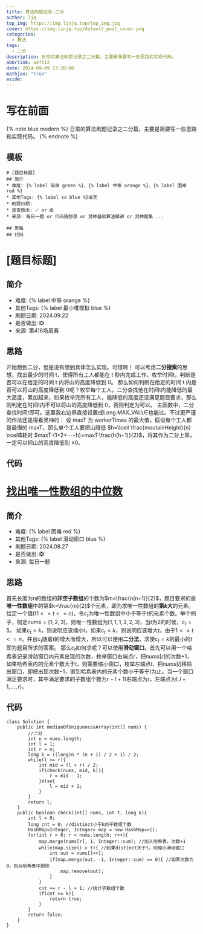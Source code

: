 ```yaml
---
title: 算法刷题记录-二分
auther: ljq
top_img: https://img.linjq.top/top_img.jpg
cover: https://img.linjq.top/default_post_cover.png
categories:
  - 算法
tags:
  - 二分
description: 日常的算法刷题记录之二分篇，主要是简要写一些思路和实现代码。
abbrlink: a4f112
date: 2024-09-09 13:20:00
mathjax: "true"
aside:
---
```

# 写在前面
{% note blue modern %}
日常的算法刷题记录之二分篇，主要是简要写一些思路和实现代码。
{% endnote %}
## 模板
```
# [题目标题]
## 简介
* 难度: {% label 简单 green %}、{% label 中等 orange %}、{% label 困难 red %}
* 其他Tags: {% label xx blue %}或无
* 刷题日期: 
* 是否做出: ✅ or ❎
* 来源: 每日一题 or 代码随想录 or 灵神基础算法精讲 or 灵神题集 ...

## 思路
## 代码
```
# [题目标题]
## 简介
* 难度: {% label 中等 orange %}
* 其他Tags: {% label 最小堆模拟 blue %}
* 刷题日期:  2024.09.22
* 是否做出: ❎
* 来源: 第416场周赛

## 思路
开始想到二分，但是没有想到具体怎么实现。可惜啊！
可以考虑**二分搜索**的思想，找出最少的时间 t，使得所有工人都能在 t 秒内完成工作。枚举时间t，判断是否可以在给定的时间 t 内将山的高度降低到 0。
那么如何判断在给定的时间 t 内是否可以将山的高度降低到 0呢？枚举每个工人，二分查找他在时间t内能降低的最大高度，累加起来，如果枚举完所有工人，能降低的高度还没满足题目要求，那么则判定在时间t内不可以将山的高度降低到 0，否则判定为可以。
主函数中，二分查找时间t即可。这里我右边界直接设置成Long.MAX_VALUE也能过。不过更严谨的作法还是得看灵神的：
设 maxT 为 workerTimes 的最大值，假设每个工人都是最慢的 maxT，那么单个工人要把山降低 $h=\lceil \frac{moutainHeight}{n} \rceil$耗时 $maxT⋅(1+2+⋯+h)=maxT·\frac{h(h+1)}{2}$，将其作为二分上界，一定可以把山的高度降低到 ≤0。
## 代码
# [找出唯一性数组的中位数](https://leetcode.cn/problems/find-the-median-of-the-uniqueness-array/)
## 简介
* 难度: {% label 困难 red %}
* 其他Tags: {% label 滑动窗口 blue %}
* 刷题日期: 2024.08.27
* 是否做出: ❎
* 来源: 每日一题

## 思路
首先长度为n的数组的**非空子数组**的个数为$m=\frac{n(n+1)}{2}$，题目要求的是**唯一性数组**中的第$k=\frac{m}{2}$个元素，即为求唯一性数组的**第$k$大**的元素。给定一个值$t(1<=t<=n)$，令$c_{t}$为唯一性数组中小于等于$t$的元素个数。举个例子，假定$nums=[1,2,3]$，则唯一性数组为$[1, 1, 1, 2, 2, 3]$，当$t$为2的时候，$c_{t}=5$。
如果$c_{t}>k$，则说明应该缩小$t$，如果$c_{t}<k$，则说明应该增大$t$。由于$1<=t<=n$，并且$c_{t}$随着$t$的增大而增大，所以可以使用**二分法**，求使$c_{t}=k$的最小的$t$即为题目所求的答案。
那么$c_{t}$如何求呢？可以使用**滑动窗口**。首先可以用一个哈希表记录滑动窗口内元素出现的次数，枚举窗口右端点$r$，把$nums[r]$的次数$+1$，如果哈希表内的元素个数大于$t$，则需要缩小窗口，枚举左端点$l$，把$nums[l]$移除出窗口，即把出现次数$-1$，直到哈希表内的元素个数小于等于$t$为止。当一个窗口满足要求时，其中满足要求的子数组个数为$r-l+1$(右端点为$r$，左端点为$l,l+1,...,r$)。
## 代码
```
class Solution {
    public int medianOfUniquenessArray(int[] nums) {
        //二分
        int n = nums.length;
        int l = 1;
        int r = n;
        long k = ((long)n * (n + 1) / 2 + 1) / 2;
        while(l <= r){
            int mid = (l + r) / 2;
            if(check(nums, mid, k)){ 
                r = mid - 1;
            }else{
                l = mid + 1;
            }
        }
        return l;
    }
    public boolean check(int[] nums, int t, long k){
        int l = 0;
        long cnt = 0; //distinct小于k的子数组个数
        HashMap<Integer, Integer> map = new HashMap<>();
        for(int r = 0; r < nums.length; r++){
            map.merge(nums[r], 1, Integer::sum); //加入哈希表，次数+1
            while(map.size() > t){ //如果distinct大于t，则缩小滑动窗口
                int out = nums[l++];
                if(map.merge(out, -1, Integer::sum) == 0){ //如果次数为0，则从哈希表中删除
                    map.remove(out);
                }
            }
            cnt += r - l + 1; //统计子数组个数
            if(cnt >= k){ 
                return true;
            }
        }
        return false;
    }
}
```